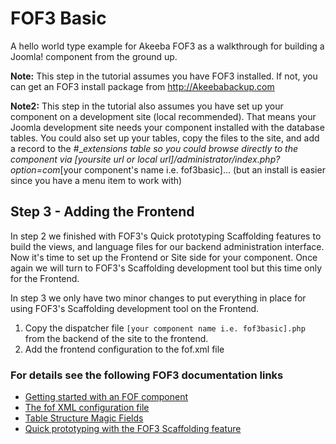 # FOF3 Basic
A hello world type example for Akeeba FOF3  as a walkthrough for building a Joomla! component from the ground up.

**Note:** This step in the tutorial assumes you have FOF3 installed. If not, you can get an FOF3 install package from http://Akeebabackup.com

**Note2:** This step in the tutorial also assumes you have set up your component on a development site (local recommended). That means your Joomla development site needs your component installed with the database tables. You could also set up your tables, copy the files to the site, and add a record to the #__extensions table so you could browse directly to the component via [yoursite url or local url]/administrator/index.php?option=com_[your component's name i.e. fof3basic]... (but an install is easier since you have a menu item to work with)

## Step 3 - Adding the Frontend
In step 2 we finished with FOF3's Quick prototyping Scaffolding features to build the views, and language files for our backend administration interface. Now it's time to set up the Frontend or Site side for your component. Once again we will turn to FOF3's Scaffolding development tool but this time only for the Frontend.

In step 3 we only have two minor changes to put everything in place for using FOF3's Scaffolding development tool on the Frontend.
1. Copy the dispatcher file `[your component name i.e. fof3basic].php` from the backend of the site to the frontend.
2. Add the frontend configuration to the fof.xml file

### For details see the following FOF3 documentation links
- [Getting started with an FOF component](https://github.com/akeeba/fof/wiki/Getting-started-with-a-FOF-component)
- [The fof XML configuration file](https://github.com/akeeba/fof/wiki/The-XML-configuration-file)
- [Table Structure Magic Fields](https://github.com/akeeba/fof/wiki/The-DataModel#magic-fields)
- [Quick prototyping with the FOF3 Scaffolding feature](https://github.com/akeeba/fof/wiki/Scaffolding)

